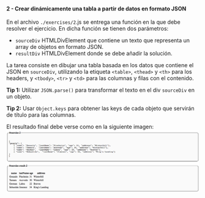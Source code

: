 #### 2 - Crear dinámicamente una tabla a partir de datos en formato JSON

En el archivo `./exercises/2`.js se entrega una función en la que debe resolver el ejercicio. En dicha función se tienen dos parámetros:
- `sourceDiv` HTMLDivElement que contiene un texto que representa un array de objetos en formato JSON.
- `resultDiv` HTMLDivElement donde se debe añadir la solución.

La tarea consiste en dibujar una tabla basada en los datos que contiene el JSON en `sourceDiv`, utilizando la etiqueta `<table>`, `<thead>` y `<th>` para los headers, y `<tbody>`, `<tr>` y `<td>`  para las columnas y filas con el contenido.

**Tip 1:** Utilizar `JSON.parse()` para transformar el texto en el div `sourceDiv` en un objeto.

**Tip 2:** Usar `Object.keys` para obtener las keys de cada objeto que servirán de título para las columnas.

El resultado final debe verse como en la siguiente imagen:
![exercise1](https://raw.githubusercontent.com/gpincheiraa/boolean-html-js-exercises/dev/templates/boolean-html-js-exercises-ex2.png) 

